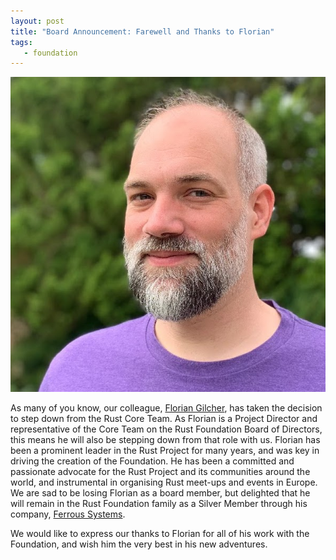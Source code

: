 ```yaml
---
layout: post
title: "Board Announcement: Farewell and Thanks to Florian"
tags:
   - foundation
---
```


![Florian Gilcher](/img/posts/2022-02-02-farewell-florian/florian.jpg)

As many of you know, our colleague, [Florian Gilcher](https://twitter.com/Argorak), has taken the decision to step down from the Rust Core Team. As Florian is a Project Director and representative of the Core Team on the Rust Foundation Board of Directors, this means he will also be stepping down from that role with us. Florian has been a prominent leader in the Rust Project for many years, and was key in driving the creation of the Foundation. He has been a committed and passionate advocate for the Rust Project and its communities around the world, and instrumental in organising Rust meet-ups and events in Europe. We are sad to be losing Florian as a board member, but delighted that he will remain in the Rust Foundation family as a Silver Member through his company, [Ferrous Systems](https://ferrous-systems.com/).

We would like to express our thanks to Florian for all of his work with the Foundation, and wish him the very best in his new adventures. 
